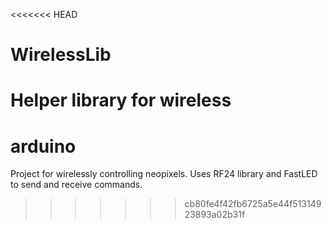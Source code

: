 <<<<<<< HEAD
# WirelessLib
Helper library for wireless
=======
# arduino
Project for wirelessly controlling neopixels. Uses RF24 library and FastLED to send and receive commands.
>>>>>>> cb80fe4f42fb6725a5e44f51314923893a02b31f
